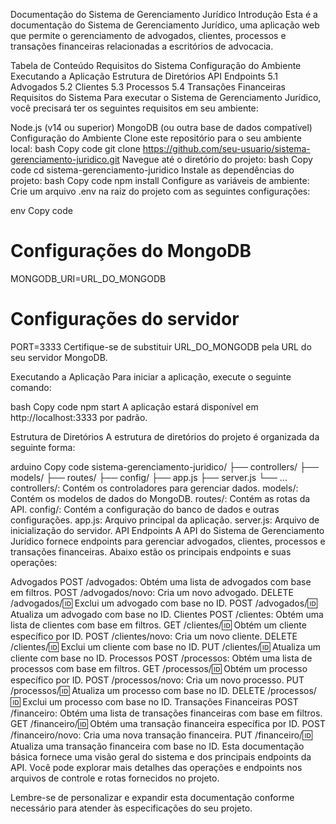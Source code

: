 Documentação do Sistema de Gerenciamento Jurídico
Introdução
Esta é a documentação do Sistema de Gerenciamento Jurídico, uma aplicação web que permite o gerenciamento de advogados, clientes, processos e transações financeiras relacionadas a escritórios de advocacia.

Tabela de Conteúdo
Requisitos do Sistema
Configuração do Ambiente
Executando a Aplicação
Estrutura de Diretórios
API Endpoints
5.1 Advogados
5.2 Clientes
5.3 Processos
5.4 Transações Financeiras
Requisitos do Sistema
Para executar o Sistema de Gerenciamento Jurídico, você precisará ter os seguintes requisitos em seu ambiente:

Node.js (v14 ou superior)
MongoDB (ou outra base de dados compatível)
Configuração do Ambiente
Clone este repositório para o seu ambiente local:
bash
Copy code
git clone https://github.com/seu-usuario/sistema-gerenciamento-juridico.git
Navegue até o diretório do projeto:
bash
Copy code
cd sistema-gerenciamento-juridico
Instale as dependências do projeto:
bash
Copy code
npm install
Configure as variáveis de ambiente:
Crie um arquivo .env na raiz do projeto com as seguintes configurações:

env
Copy code
# Configurações do MongoDB
MONGODB_URI=URL_DO_MONGODB

# Configurações do servidor
PORT=3333
Certifique-se de substituir URL_DO_MONGODB pela URL do seu servidor MongoDB.

Executando a Aplicação
Para iniciar a aplicação, execute o seguinte comando:

bash
Copy code
npm start
A aplicação estará disponível em http://localhost:3333 por padrão.

Estrutura de Diretórios
A estrutura de diretórios do projeto é organizada da seguinte forma:

arduino
Copy code
sistema-gerenciamento-juridico/
  ├── controllers/
  ├── models/
  ├── routes/
  ├── config/
  ├── app.js
  ├── server.js
  └── ...
controllers/: Contém os controladores para gerenciar dados.
models/: Contém os modelos de dados do MongoDB.
routes/: Contém as rotas da API.
config/: Contém a configuração do banco de dados e outras configurações.
app.js: Arquivo principal da aplicação.
server.js: Arquivo de inicialização do servidor.
API Endpoints
A API do Sistema de Gerenciamento Jurídico fornece endpoints para gerenciar advogados, clientes, processos e transações financeiras. Abaixo estão os principais endpoints e suas operações:

Advogados
POST /advogados: Obtém uma lista de advogados com base em filtros.
POST /advogados/novo: Cria um novo advogado.
DELETE /advogados/:id: Exclui um advogado com base no ID.
POST /advogados/:id: Atualiza um advogado com base no ID.
Clientes
POST /clientes: Obtém uma lista de clientes com base em filtros.
GET /clientes/:id: Obtém um cliente específico por ID.
POST /clientes/novo: Cria um novo cliente.
DELETE /clientes/:id: Exclui um cliente com base no ID.
PUT /clientes/:id: Atualiza um cliente com base no ID.
Processos
POST /processos: Obtém uma lista de processos com base em filtros.
GET /processos/:id: Obtém um processo específico por ID.
POST /processos/novo: Cria um novo processo.
PUT /processos/:id: Atualiza um processo com base no ID.
DELETE /processos/:id: Exclui um processo com base no ID.
Transações Financeiras
POST /financeiro: Obtém uma lista de transações financeiras com base em filtros.
GET /financeiro/:id: Obtém uma transação financeira específica por ID.
POST /financeiro/novo: Cria uma nova transação financeira.
PUT /financeiro/:id: Atualiza uma transação financeira com base no ID.
Esta documentação básica fornece uma visão geral do sistema e dos principais endpoints da API. Você pode explorar mais detalhes das operações e endpoints nos arquivos de controle e rotas fornecidos no projeto.

Lembre-se de personalizar e expandir esta documentação conforme necessário para atender às especificações do seu projeto.